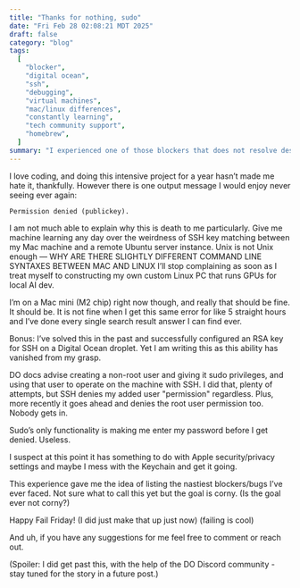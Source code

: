 ```yaml
---
title: "Thanks for nothing, sudo"
date: "Fri Feb 28 02:08:21 MDT 2025"
draft: false
category: "blog"
tags:
  [
    "blocker",
    "digital ocean",
    "ssh",
    "debugging",
    "virtual machines",
    "mac/linux differences",
    "constantly learning",
    "tech community support",
    "homebrew",
  ]
summary: "I experienced one of those blockers that does not resolve despite omni-Googling and trying it all. I expected I was senior enough to be able to solve this silly thing. The culprit - SSH access to remote VMs"
---
```


I love coding, and doing this intensive project for a year hasn’t made me hate it, thankfully. However there is one output message I would enjoy never seeing ever again:

`Permission denied (publickey).`

I am not much able to explain why this is death to me particularly. Give me machine learning any day over the weirdness of SSH key matching between my Mac machine and a remote Ubuntu server instance. Unix is not Unix enough — WHY ARE THERE SLIGHTLY DIFFERENT COMMAND LINE SYNTAXES BETWEEN MAC AND LINUX I’ll stop complaining as soon as I treat myself to constructing my own custom Linux PC that runs GPUs for local AI dev.

I’m on a Mac mini (M2 chip) right now though, and really that should be fine. It should be. It is not fine when I get this same error for like 5 straight hours and I’ve done every single search result answer I can find ever.

Bonus: I’ve solved this in the past and successfully configured an RSA key for SSH on a Digital Ocean droplet. Yet I am writing this as this ability has vanished from my grasp.

DO docs advise creating a non-root user and giving it sudo privileges, and using that user to operate on the machine with SSH. I did that, plenty of attempts, but SSH denies my added user "permission" regardless. Plus, more recently it goes ahead and denies the root user permission too. Nobody gets in.

Sudo’s only functionality is making me enter my password before I get denied. Useless.

I suspect at this point it has something to do with Apple security/privacy settings and maybe I mess with the Keychain and get it going.

This experience gave me the idea of listing the nastiest blockers/bugs I’ve ever faced. Not sure what to call this yet but the goal is corny. (Is the goal ever not corny?)

Happy Fail Friday!
(I did just make that up just now)
(failing is cool)

And uh, if you have any suggestions for me feel free to comment or reach out.

(Spoiler: I did get past this, with the help of the DO Discord community - stay tuned for the story in a future post.)
